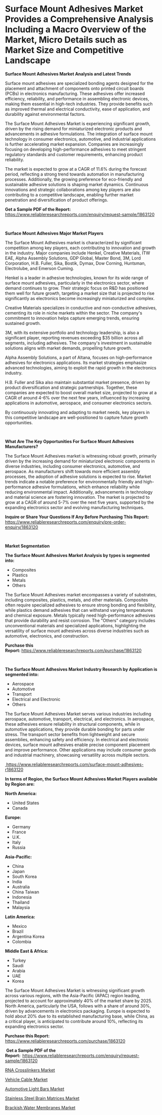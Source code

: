 <p><h1>Surface Mount Adhesives Market Provides a Comprehensive Analysis Including a Macro Overview of the Market, Micro Details such as Market Size and Competitive Landscape</h1></p><p><strong>Surface Mount Adhesives Market Analysis and Latest Trends</strong></p>
<p><p>Surface mount adhesives are specialized bonding agents designed for the placement and attachment of components onto printed circuit boards (PCBs) in electronics manufacturing. These adhesives offer increased efficiency, reliability, and performance in assembling electronic devices, making them essential in high-tech industries. They provide benefits such as improved thermal and electrical conductivity, ease of application, and durability against environmental factors.</p><p>The Surface Mount Adhesives Market is experiencing significant growth, driven by the rising demand for miniaturized electronic products and advancements in adhesive formulations. The integration of surface mount technology in consumer electronics, automotive, and industrial applications is further accelerating market expansion. Companies are increasingly focusing on developing high-performance adhesives to meet stringent regulatory standards and customer requirements, enhancing product reliability. </p><p>The market is expected to grow at a CAGR of 11.6% during the forecast period, reflecting a strong trend towards automation in manufacturing processes. Additionally, the growing preference for eco-friendly and sustainable adhesive solutions is shaping market dynamics. Continuous innovations and strategic collaborations among key players are also contributing to a competitive landscape, enabling further market penetration and diversification of product offerings.</p></p>
<p><strong>Get a Sample PDF of the Report:&nbsp;</strong> <a href="https://www.reliableresearchreports.com/enquiry/request-sample/1863120?utm_campaign=12&utm_medium=2&utm_source=Github&utm_content=ia&utm_term=11112024&utm_id=surface-mount-adhesives">https://www.reliableresearchreports.com/enquiry/request-sample/1863120</a></p>
<p>&nbsp;</p>
<p><strong>Surface Mount Adhesives Major Market Players</strong></p>
<p><p>The Surface Mount Adhesives market is characterized by significant competition among key players, each contributing to innovation and growth in the industry. Major companies include Henkel, Creative Materials, ITW EAE, Alpha Assembly Solutions, GDP Global, Master Bond, 3M, Lord Corporation, H.B. Fuller, Sika, Bostik, Dymax, Dow Corning, Huntsman, Electrolube, and Emerson Cuming.</p><p>Henkel is a leader in adhesive technologies, known for its wide range of surface mount adhesives, particularly in the electronics sector, where demand continues to grow. Their strategic focus on R&D has positioned them well for future growth, targeting a market size that is projected to rise significantly as electronics become increasingly miniaturized and complex.</p><p>Creative Materials specializes in conductive and non-conductive adhesives, cementing its role in niche markets within the sector. The company's commitment to innovation helps capture emerging trends, ensuring sustained growth.</p><p>3M, with its extensive portfolio and technology leadership, is also a significant player, reporting revenues exceeding $35 billion across all segments, including adhesives. The company's investment in sustainable solutions aligns with market demands, propelling future growth.</p><p>Alpha Assembly Solutions, a part of Altana, focuses on high-performance adhesives for electronics applications. Its market strategies emphasize advanced technologies, aiming to exploit the rapid growth in the electronics industry.</p><p>H.B. Fuller and Sika also maintain substantial market presence, driven by product diversification and strategic partnerships. Together, these companies are expected to boost overall market size, projected to grow at a CAGR of around 4-6% over the next few years, influenced by increasing applications in automotive, aerospace, and consumer electronics sectors. </p><p>By continuously innovating and adapting to market needs, key players in this competitive landscape are well-positioned to capture future growth opportunities.</p></p>
<p>&nbsp;</p>
<p><strong>What Are The Key Opportunities For Surface Mount Adhesives Manufacturers?</strong></p>
<p><p>The Surface Mount Adhesives market is witnessing robust growth, primarily driven by the increasing demand for miniaturized electronic components in diverse industries, including consumer electronics, automotive, and aerospace. As manufacturers shift towards more efficient assembly processes, the adoption of adhesive solutions is expected to rise. Market trends indicate a notable preference for environmentally friendly and high-performance adhesive formulations, which enhance reliability while reducing environmental impact. Additionally, advancements in technology and material science are fostering innovation. The market is projected to grow at a CAGR of around 5-7% over the next five years, supported by the expanding electronics sector and evolving manufacturing techniques.</p></p>
<p><strong>Inquire or Share Your Questions If Any Before Purchasing This Report:</strong> <a href="https://www.reliableresearchreports.com/enquiry/pre-order-enquiry/1863120?utm_campaign=12&utm_medium=2&utm_source=Github&utm_content=ia&utm_term=11112024&utm_id=surface-mount-adhesives">https://www.reliableresearchreports.com/enquiry/pre-order-enquiry/1863120</a></p>
<p>&nbsp;</p>
<p><strong>Market Segmentation</strong></p>
<p><strong>The Surface Mount Adhesives Market Analysis by types is segmented into:</strong></p>
<p><ul><li>Composites</li><li>Plastics</li><li>Metals</li><li>Others</li></ul></p>
<p><p>The Surface Mount Adhesives market encompasses a variety of substrates, including composites, plastics, metals, and other materials. Composites often require specialized adhesives to ensure strong bonding and flexibility, while plastics demand adhesives that can withstand varying temperatures and chemical exposure. Metals typically need high-performance adhesives that provide durability and resist corrosion. The "Others" category includes unconventional materials and specialized applications, highlighting the versatility of surface mount adhesives across diverse industries such as automotive, electronics, and construction.</p></p>
<p><strong>Purchase this Report:&nbsp;</strong><a href="https://www.reliableresearchreports.com/purchase/1863120?utm_campaign=12&utm_medium=2&utm_source=Github&utm_content=ia&utm_term=11112024&utm_id=surface-mount-adhesives">https://www.reliableresearchreports.com/purchase/1863120</a></p>
<p>&nbsp;</p>
<p><strong>The Surface Mount Adhesives Market Industry Research by Application is segmented into:</strong></p>
<p><ul><li>Aerospace</li><li>Automotive</li><li>Transport</li><li>Electrical and Electronic</li><li>Others</li></ul></p>
<p><p>The Surface Mount Adhesives Market serves various industries including aerospace, automotive, transport, electrical, and electronics. In aerospace, these adhesives ensure reliability in structural components, while in automotive applications, they provide durable bonding for parts under stress. The transport sector benefits from lightweight and secure assemblies, enhancing safety and efficiency. In electrical and electronic devices, surface mount adhesives enable precise component placement and improve performance. Other applications may include consumer goods and industrial machinery, showcasing versatility across multiple sectors.</p></p>
<p><a href="https://www.reliableresearchreports.com/surface-mount-adhesives-r1863120?utm_campaign=12&utm_medium=2&utm_source=Github&utm_content=ia&utm_term=11112024&utm_id=surface-mount-adhesives">&nbsp;https://www.reliableresearchreports.com/surface-mount-adhesives-r1863120</a></p>
<p><strong>In terms of Region, the Surface Mount Adhesives Market Players available by Region are:</strong></p>
<p>
    <p> <strong> North America: </strong>
        <ul>
            <li>United States</li>
            <li>Canada</li>
        </ul>
        </p> 
    <p> <strong> Europe: </strong>
        <ul>
            <li>Germany</li>
            <li>France</li>
            <li>U.K.</li>
            <li>Italy</li>
            <li>Russia</li>
        </ul>
        </p> 
    <p> <strong> Asia-Pacific: </strong>
        <ul>
            <li>China</li>
            <li>Japan</li>
            <li>South Korea</li>
            <li>India</li>
            <li>Australia</li>
            <li>China Taiwan</li>
            <li>Indonesia</li>
            <li>Thailand</li>
            <li>Malaysia</li>
        </ul>
        </p> 
    <p> <strong> Latin America: </strong>
        <ul>
            <li>Mexico</li>
            <li>Brazil</li>
            <li>Argentina Korea</li>
            <li>Colombia</li>
        </ul>
        </p> 
    <p> <strong> Middle East & Africa: </strong>
        <ul>
            <li>Turkey</li>
            <li>Saudi</li>
            <li>Arabia</li>
            <li>UAE</li>
            <li>Korea</li>
        </ul>
    </p>
    </p>
<p><p>The Surface Mount Adhesives Market is witnessing significant growth across various regions, with the Asia-Pacific (APAC) region leading, projected to account for approximately 40% of the market share by 2025. North America, particularly the USA, follows with a share of around 30%, driven by advancements in electronics packaging. Europe is expected to hold about 20% due to its established manufacturing base, while China, as a critical player, is anticipated to contribute around 10%, reflecting its expanding electronics sector.</p></p>
<p><strong>Purchase this Report: </strong><a href="https://www.reliableresearchreports.com/purchase/1863120?utm_campaign=12&utm_medium=2&utm_source=Github&utm_content=ia&utm_term=11112024&utm_id=surface-mount-adhesives">https://www.reliableresearchreports.com/purchase/1863120</a></p>
<p>&nbsp;<strong>Get a Sample PDF of the Report:&nbsp;&nbsp;</strong><a href="https://www.reliableresearchreports.com/enquiry/request-sample/1863120?utm_campaign=12&utm_medium=2&utm_source=Github&utm_content=ia&utm_term=11112024&utm_id=surface-mount-adhesives">https://www.reliableresearchreports.com/enquiry/request-sample/1863120</a></p>
<p><strong></strong></p>
<p><p><a href="https://issuu.com/reportprime-2/docs/rna-crosslinkers-market-size-2030.p_ea2ac194ffa0a6?utm_campaign=12&utm_medium=2&utm_source=Github&utm_content=ia&utm_term=11112024&utm_id=surface-mount-adhesives">RNA Crosslinkers Market</a></p><p><a href="https://www.linkedin.com/pulse/vehicle-cable-market2024-2031-industry-insights-investment-6pvqf?utm_campaign=12&utm_medium=2&utm_source=Github&utm_content=ia&utm_term=11112024&utm_id=surface-mount-adhesives">Vehicle Cable Market</a></p><p><a href="https://www.linkedin.com/pulse/market-insights-global-automotive-light-bars-forecast-innovation-kk6df?utm_campaign=12&utm_medium=2&utm_source=Github&utm_content=ia&utm_term=11112024&utm_id=surface-mount-adhesives">Automotive Light Bars Market</a></p><p><a href="https://issuu.com/reportprime-2/docs/stainless-steel-brain-matrices-mark_d03a6abfcf1e13?utm_campaign=12&utm_medium=2&utm_source=Github&utm_content=ia&utm_term=11112024&utm_id=surface-mount-adhesives">Stainless Steel Brain Matrices Market</a></p><p><a href="https://github.com/ellinutterosx5/Market-Research-Report-List-1/blob/main/brackish-water-membranes-market.md?utm_campaign=12&utm_medium=2&utm_source=Github&utm_content=ia&utm_term=11112024&utm_id=surface-mount-adhesives">Brackish Water Membranes Market</a></p></p>